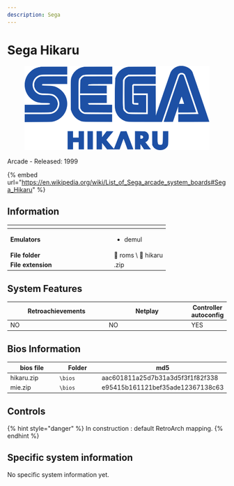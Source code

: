 ```yaml
---
description: Sega
---
```


# Sega Hikaru

<div align="left">

<figure><img src="https://raw.githubusercontent.com/fabricecaruso/es-theme-carbon/52ff37c9e265587d006945a2ba695b5a962b3a3d/art/logos/hikaru.svg" alt=""><figcaption></figcaption></figure>

</div>

Arcade - Released: 1999

{% embed url="https://en.wikipedia.org/wiki/List_of_Sega_arcade_system_boards#Sega_Hikaru" %}

## Information

<table data-header-hidden><thead><tr><th width="224"></th><th></th></tr></thead><tbody><tr><td><strong>Emulators</strong></td><td><ul><li>demul</li></ul></td></tr><tr><td><strong>File folder</strong></td><td><span data-gb-custom-inline data-tag="emoji" data-code="1f4c2">📂</span> roms \ <span data-gb-custom-inline data-tag="emoji" data-code="1f4c2">📂</span> hikaru</td></tr><tr><td><strong>File extension</strong></td><td>.zip</td></tr></tbody></table>

## System Features

<table><thead><tr><th width="256">Retroachievements</th><th width="243">Netplay</th><th>Controller autoconfig</th></tr></thead><tbody><tr><td>NO</td><td>NO</td><td>YES</td></tr></tbody></table>

## Bios Information

<table><thead><tr><th width="160.55555555555557">bios file</th><th width="155">Folder</th><th>md5</th></tr></thead><tbody><tr><td>hikaru.zip</td><td><code>\bios</code></td><td>aac601811a25d7b31a3d5f3f1f82f338</td></tr><tr><td>mie.zip</td><td><code>\bios</code></td><td>e95415b161121bef35ade12367138c63</td></tr></tbody></table>

## Controls

{% hint style="danger" %}
In construction : default RetroArch mapping.
{% endhint %}

## Specific system information

No specific system information yet.
